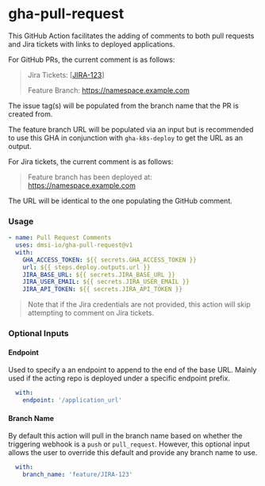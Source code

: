 # gha-pull-request

This GitHub Action facilitates the adding of comments to both pull requests and Jira tickets with links to deployed applications.

For GitHub PRs, the current comment is as follows:

> Jira Tickets: [[JIRA-123](https://atlassian.net/browse/JIRA-123)]
> 
> Feature Branch: https://namespace.example.com

The issue tag(s) will be populated from the branch name that the PR is created from.

The feature branch URL will be populated via an input but is recommended to use this GHA in conjunction with `gha-k8s-deploy` to get the URL as an output.

For Jira tickets, the current comment is as follows:

> Feature branch has been deployed at: https://namespace.example.com

The URL will be identical to the one populating the GitHub comment.

### Usage

```yaml
- name: Pull Request Comments
  uses: dmsi-io/gha-pull-request@v1
  with:
    GHA_ACCESS_TOKEN: ${{ secrets.GHA_ACCESS_TOKEN }}
    url: ${{ steps.deploy.outputs.url }}
    JIRA_BASE_URL: ${{ secrets.JIRA_BASE_URL }}
    JIRA_USER_EMAIL: ${{ secrets.JIRA_USER_EMAIL }}
    JIRA_API_TOKEN: ${{ secrets.JIRA_API_TOKEN }}
```

> Note that if the Jira credentials are not provided, this action will skip attempting to comment on Jira tickets.

### Optional Inputs

#### Endpoint
 
Used to specify a an endpoint to append to the end of the base URL. Mainly used if the acting repo is deployed under a specific endpoint prefix.

```yaml
  with:
    endpoint: '/application_url'
```

#### Branch Name
 
By default this action will pull in the branch name based on whether the triggering webhook is a `push` or `pull_request`. However, this optional input allows the user to override this default and provide any branch name to use. 

```yaml
  with:
    branch_name: 'feature/JIRA-123'
```